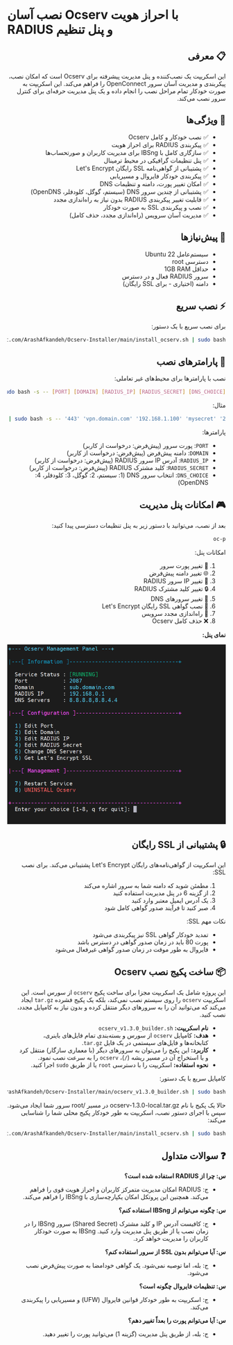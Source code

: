 # نصب آسان Ocserv با احراز هویت RADIUS و پنل تنظیم

<div dir="rtl">

## 📋 معرفی

این اسکریپت یک نصب‌کننده و پنل مدیریت پیشرفته برای Ocserv است که امکان نصب، پیکربندی و مدیریت آسان سرور OpenConnect را فراهم می‌کند. این اسکریپت به صورت خودکار تمام مراحل نصب را انجام داده و یک پنل مدیریت حرفه‌ای برای کنترل سرور نصب می‌کند.

## 🎯 ویژگی‌ها

- ✅ نصب خودکار و کامل Ocserv
- ✅ پیکربندی RADIUS برای احراز هویت
- ✅ سازگاری کامل با IBSng برای مدیریت کاربران و صورتحساب‌ها
- ✅ پنل تنظیمات گرافیکی در محیط ترمینال
- ✅ پشتیبانی از گواهی‌نامه SSL رایگان Let's Encrypt
- ✅ پیکربندی خودکار فایروال و مسیریابی
- ✅ امکان تغییر پورت، دامنه و تنظیمات DNS
- ✅ پشتیبانی از چندین سرور DNS (سیستم، گوگل، کلودفلر، OpenDNS)
- ✅ قابلیت تغییر پیکربندی RADIUS بدون نیاز به راه‌اندازی مجدد
- ✅ نصب و پیکربندی SSL به صورت خودکار
- ✅ مدیریت آسان سرویس (راه‌اندازی مجدد، حذف کامل)

## 🔧 پیش‌نیازها

- سیستم‌عامل Ubuntu 22
- دسترسی root
- حداقل 1GB RAM
- سرور RADIUS فعال و در دسترس
- دامنه (اختیاری - برای SSL رایگان)

## ⚡ نصب سریع

برای نصب سریع با یک دستور:

```bash
curl -sSL https://raw.githubusercontent.com/ArashAfkandeh/Ocserv-Installer/main/install_ocserv.sh | sudo bash
```

## 📝 پارامترهای نصب

نصب با پارامترها برای محیط‌های غیر تعاملی:

```bash
curl -sSL https://raw.githubusercontent.com/ArashAfkandeh/Ocserv-Installer/main/install_ocserv.sh | sudo bash -s -- [PORT] [DOMAIN] [RADIUS_IP] [RADIUS_SECRET] [DNS_CHOICE]
```

مثال:
```bash
curl -sSL https://raw.githubusercontent.com/ArashAfkandeh/Ocserv-Installer/main/install_ocserv.sh | sudo bash -s -- '443' 'vpn.domain.com' '192.168.1.100' 'mysecret' '2'
```

پارامترها:
- `PORT`: پورت سرور (پیش‌فرض: درخواست از کاربر)
- `DOMAIN`: دامنه پیش‌فرض (پیش‌فرض: درخواست از کاربر)
- `RADIUS_IP`: آدرس IP سرور RADIUS (پیش‌فرض: درخواست از کاربر)
- `RADIUS_SECRET`: کلید مشترک RADIUS (پیش‌فرض: درخواست از کاربر)
- `DNS_CHOICE`: انتخاب سرور DNS (1: سیستم، 2: گوگل، 3: کلودفلر، 4: OpenDNS)

## 🎮 امکانات پنل مدیریت

بعد از نصب، می‌توانید با دستور زیر به پنل تنظیمات دسترسی پیدا کنید:
```bash
oc-p
```

امکانات پنل:
1. 🔄 تغییر پورت سرور
2. 🌐 تغییر دامنه پیش‌فرض
3. 🔑 تغییر IP سرور RADIUS
4. 🔒 تغییر کلید مشترک RADIUS
5. 📡 تغییر سرورهای DNS
6. 🔰 نصب گواهی SSL رایگان Let's Encrypt
7. 🔄 راه‌اندازی مجدد سرویس
8. ❌ حذف کامل Ocserv

**نمای پنل:**

![نمای پنل مدیریت](panel.png)

## 🔒 پشتیبانی از SSL رایگان

این اسکریپت از گواهی‌نامه‌های رایگان Let's Encrypt پشتیبانی می‌کند. برای نصب SSL:
1. مطمئن شوید که دامنه شما به سرور اشاره می‌کند
2. از گزینه 6 در پنل مدیریت استفاده کنید
3. یک آدرس ایمیل معتبر وارد کنید
4. صبر کنید تا فرآیند صدور گواهی کامل شود

نکات مهم SSL:
- تمدید خودکار گواهی SSL نیز پیکربندی می‌شود
- پورت 80 باید در زمان صدور گواهی در دسترس باشد
- فایروال به طور موقت در زمان صدور گواهی غیرفعال می‌شود

## 📦 ساخت پکیج نصب Ocserv

این پروژه شامل یک اسکریپت مجزا برای ساخت پکیج `ocserv` از سورس است. این اسکریپت `ocserv` را روی سیستم نصب نمی‌کند، بلکه یک پکیج فشرده `tar.gz` ایجاد می‌کند که می‌توانید آن را به سرورهای دیگر منتقل کرده و بدون نیاز به کامپایل مجدد، نصب کنید.

- **نام اسکریپت:** `ocserv_v1.3.0_builder.sh`
- **هدف:** کامپایل `ocserv` از سورس و بسته‌بندی تمام فایل‌های باینری، کتابخانه‌ها و فایل‌های سیستمی در یک فایل `tar.gz`.
- **کاربرد:** این پکیج را می‌توان به سرورهای دیگر (با معماری سازگار) منتقل کرد و با استخراج آن در مسیر ریشه (`/`)، `ocserv` را به سرعت نصب نمود.
- **نحوه استفاده:** اسکریپت را با دسترسی `root` یا از طریق `sudo` اجرا کنید.

کامپایل سریع با یک دستور:
```bash
curl -sSL https://raw.githubusercontent.com/ArashAfkandeh/Ocserv-Installer/main/ocserv_v1.3.0_builder.sh | sudo bash
```
حالا یک پکیج با نام ocserv-1.3.0-local.tar.gz در مسیر /root سرور شما ایجاد می‌شود.
سپس با اجرای دستور نصب، اسکریپت به طور خودکار پکیج محلی شما را شناسایی می‌کند:

```bash
curl -sSL https://raw.githubusercontent.com/ArashAfkandeh/Ocserv-Installer/main/install_ocserv.sh | sudo bash
```

## ❓ سوالات متداول

**س: چرا از RADIUS استفاده شده است؟**
- ج: RADIUS امکان مدیریت متمرکز کاربران و احراز هویت قوی را فراهم می‌کند. همچنین این پروتکل امکان یکپارچه‌سازی با IBSng را فراهم می‌کند.

**س: چگونه می‌توانم از IBSng استفاده کنم؟**
- ج: کافیست آدرس IP و کلید مشترک (Shared Secret) سرور IBSng را در زمان نصب یا از طریق پنل مدیریت وارد کنید. IBSng به صورت خودکار کاربران را مدیریت خواهد کرد.

**س: آیا می‌توانم بدون SSL از سرور استفاده کنم؟**
- ج: بله، اما توصیه نمی‌شود. یک گواهی خودامضا به صورت پیش‌فرض نصب می‌شود.

**س: تنظیمات فایروال چگونه است؟**
- ج: اسکریپت به طور خودکار قوانین فایروال (UFW) و مسیریابی را پیکربندی می‌کند.

**س: آیا می‌توانم پورت را بعداً تغییر دهم؟**
- ج: بله، از طریق پنل مدیریت (گزینه 1) می‌توانید پورت را تغییر دهید.

</div>
